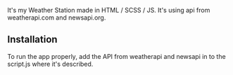 It's my Weather Station made in HTML / SCSS / JS. It's using api from weatherapi.com and newsapi.org.

## Installation

To run the app properly, add the API from weatherapi and newsapi in to the script.js where it's described.
